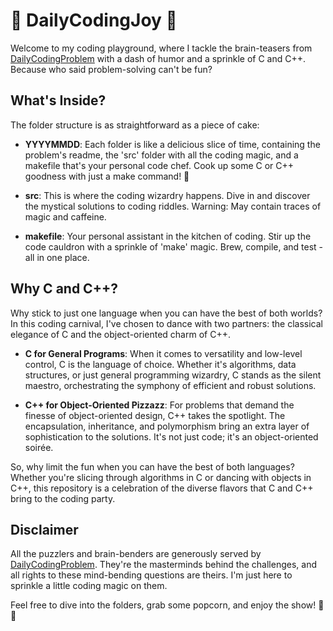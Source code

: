 # 🚀 DailyCodingJoy 🚀

Welcome to my coding playground, where I tackle the brain-teasers from [DailyCodingProblem](https://www.dailycodingproblem.com/) with a dash of humor and a sprinkle of C and C++. Because who said problem-solving can't be fun?

## What's Inside?

The folder structure is as straightforward as a piece of cake:

- **YYYYMMDD**: Each folder is like a delicious slice of time, containing the problem's readme, the 'src' folder with all the coding magic, and a makefile that's your personal code chef. Cook up some C or C++ goodness with just a make command! 🍳

- **src**: This is where the coding wizardry happens. Dive in and discover the mystical solutions to coding riddles. Warning: May contain traces of magic and caffeine.

- **makefile**: Your personal assistant in the kitchen of coding. Stir up the code cauldron with a sprinkle of 'make' magic. Brew, compile, and test - all in one place.

## Why C and C++?

Why stick to just one language when you can have the best of both worlds? In this coding carnival, I've chosen to dance with two partners: the classical elegance of C and the object-oriented charm of C++.

- **C for General Programs**: When it comes to versatility and low-level control, C is the language of choice. Whether it's algorithms, data structures, or just general programming wizardry, C stands as the silent maestro, orchestrating the symphony of efficient and robust solutions.

- **C++ for Object-Oriented Pizzazz**: For problems that demand the finesse of object-oriented design, C++ takes the spotlight. The encapsulation, inheritance, and polymorphism bring an extra layer of sophistication to the solutions. It's not just code; it's an object-oriented soirée.

So, why limit the fun when you can have the best of both languages? Whether you're slicing through algorithms in C or dancing with objects in C++, this repository is a celebration of the diverse flavors that C and C++ bring to the coding party.

## Disclaimer

All the puzzlers and brain-benders are generously served by [DailyCodingProblem](https://www.dailycodingproblem.com/). They're the masterminds behind the challenges, and all rights to these mind-bending questions are theirs. I'm just here to sprinkle a little coding magic on them.

Feel free to dive into the folders, grab some popcorn, and enjoy the show! 🍿✨
